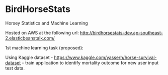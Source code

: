 # BirdHorseStats
Horsey Statistics and Machine Learning

Hosted on AWS at the following url:
http://birdhorsestats-dev.ap-southeast-2.elasticbeanstalk.com/

1st machine learning task (proposed):

Using Kaggle dataset - https://www.kaggle.com/yasserh/horse-survival-dataset - train application to identify mortality outcome for new user input test data.
